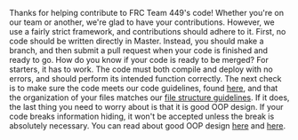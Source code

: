 Thanks for helping contribute to FRC Team 449's code! Whether you're
on our team or another, we're glad to have your contributions.
However, we use a fairly strict framework, and contributions should 
adhere to it. First, no code should be written directly in Master.
Instead, you should make a branch, and then submit a pull request
when your code is finished and ready to go. How do you know if your
code is ready to be merged? For starters, it has to work. The code must
both compile and deploy with no errors, and should perform its intended
function correctly. The next check is to make sure the code meets our
code guidelines, found [here](http://team449.shoutwiki.com/wiki/Code_Standards),
and that the organization of your files matches our [file structure guidelines](http://team449.shoutwiki.com/wiki/Filetree_Structure).
If it does, the last thing you need to worry about is that it is good
OOP design. If your code breaks information hiding, it won't be
accepted unless the break is absolutely necessary. You can read about
good OOP design [here](http://team449.shoutwiki.com/wiki/Information_Hiding)
and [here](http://team449.shoutwiki.com/wiki/Interfaces).